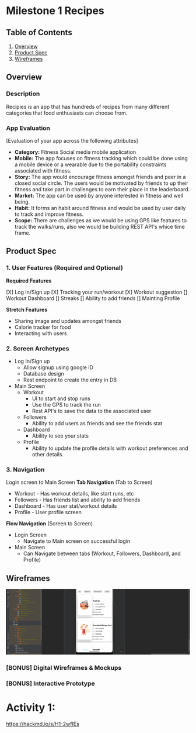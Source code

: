 # Milestone 1 Recipes

## Table of Contents

1. [Overview](#Overview)
2. [Product Spec](#Product-Spec)
3. [Wireframes](#Wireframes)

## Overview

### Description

Recipies is an app that has hundreds of recipes from many different categories that food enthusiasts can choose from. 

### App Evaluation

[Evaluation of your app across the following attributes]
- **Category:** 
Fitness Social media mobile application
- **Mobile:**
The app focuses on fitness tracking which could be done using a mobile device or a wearable due to the portability constraints associated with fitness.
- **Story:**
The app would encourage fitness amongst friends and peer in a closed social circle. The users would be motivated by friends to up their fitness and take part in challenges to earn their place in the leaderboard.
- **Market:**
The app can be used by anyone interested in fitness and well being.
- **Habit:**
It forms an habit around fitness and would be used by user daily to track and improve fitness.
- **Scope:**
There are challenges as we would be using GPS like features to track the walks/runs, also we would be building REST API's whice time frame.

## Product Spec

### 1. User Features (Required and Optional)

**Required Features**

[X] Log In/Sign up 
[X] Tracking your run/workout
[X] Workout suggestion
[] Workout Dashboard
[] Streaks
[] Ability to add friends
[] Mainting Profile

**Stretch Features**

* Sharing image and updates amongst friends
* Calorie tracker for food
* Interacting with users

### 2. Screen Archetypes

- Log In/Sign up
  - Allow signup using google ID
  - Database design
  - Rest endpoint to create the entry in DB
- Main Screen
  - Workout
    - UI to start and stop runs
    - Use the GPS to track the run
    - Rest API's to save the data to the associated user
  - Followers
    - Ability to add users as friends and see the friends stat 
  - Dashboard
    - Ability to see your stats  
  - Profile
    - Ability to update the profile details with workout preferences and other details.  

### 3. Navigation

Login screen to Main Screen
**Tab Navigation** (Tab to Screen)

* Workout - Has workout details, like start runs, etc
* Followers - Has friends list and ability to add friends
* Dashboard - Has user stat/workout details
* Profile - User profile screen

**Flow Navigation** (Screen to Screen)

- Login Screen
  - Navigate to Main screen on successful login
- Main Screen
  - Can Navigate between tabs (Workout, Followers, Dashboard, and Profile)

## Wireframes

<img src="https://github.com/PranaMohanty13/GetFit/blob/main/Befit_part2_walkthrough.gif">

### [BONUS] Digital Wireframes & Mockups

### [BONUS] Interactive Prototype

# Activity 1:
https://hackmd.io/s/H1-2wfIEs
